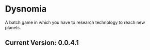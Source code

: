 # Dysnomia
A batch game in which you have to research technology to reach new planets.
## Current Version: 0.0.4.1 
